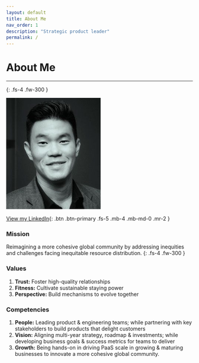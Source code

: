 ```yaml
---
layout: default
title: About Me
nav_order: 1
description: "Strategic product leader"
permalink: /
---
```



# About Me

---
{: .fs-4 .fw-300 }

![](/assets/images/bio-photo-2.jpg)

[View my LinkedIn](https://linkedin.com/in/shaneouchi){: .btn .btn-primary .fs-5 .mb-4 .mb-md-0 .mr-2 }

### Mission

Reimagining a more cohesive global community by addressing inequities and challenges facing inequitable resource distribution.
{: .fs-4 .fw-300 }

### Values

1. **Trust:** Foster high-quality relationships
2. **Fitness:** Cultivate sustainable staying power
3. **Perspective:** Build mechanisms to evolve together

### Competencies

1. **People:** Leading product & engineering teams; while partnering with key stakeholders to build products that delight customers
2. **Vision:** Aligning multi-year strategy, roadmap & investments; while developing business goals & success metrics for teams to deliver
3. **Growth:** Being hands-on in driving PaaS scale in growing & maturing businesses to innovate a more cohesive global community.
